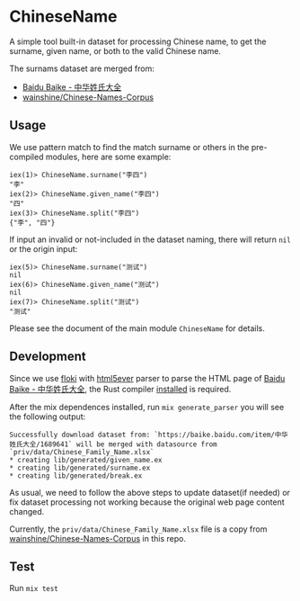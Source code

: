 # ChineseName

A simple tool built-in dataset for processing Chinese name, to get the surname, given name, or both to the valid Chinese name.

The surnams dataset are merged from:

 * [Baidu Baike - 中华姓氏大全](https://baike.baidu.com/item/%E4%B8%AD%E5%8D%8E%E5%A7%93%E6%B0%8F%E5%A4%A7%E5%85%A8/1689641)
 * [wainshine/Chinese-Names-Corpus](https://github.com/wainshine/Chinese-Names-Corpus/tree/master/Chinese_Names_Corpus/Chinese_Family_Name（1k）.xlsx )

## Usage

We use pattern match to find the match surname or others in the pre-compiled modules, here are some example:

```
iex(1)> ChineseName.surname("李四")
"李"
iex(2)> ChineseName.given_name("李四")
"四"
iex(3)> ChineseName.split("李四")
{"李", "四"}
```

If input an invalid or not-included in the dataset naming, there will return `nil` or the origin input:

```
iex(5)> ChineseName.surname("测试")
nil
iex(6)> ChineseName.given_name("测试")
nil
iex(7)> ChineseName.split("测试")
"测试"
```

Please see the document of the main module `ChineseName` for details.

## Development

Since we use [floki](https://hex.pm/packages/floki) with [html5ever](hex.pm/packages/html5ever) parser to parse the HTML page of [Baidu Baike - 中华姓氏大全](https://baike.baidu.com/item/%E4%B8%AD%E5%8D%8E%E5%A7%93%E6%B0%8F%E5%A4%A7%E5%85%A8/1689641), the Rust compiler [installed](https://www.rust-lang.org/tools/install) is required.

After the mix dependences installed, run `mix generate_parser` you will see the following output:

```
Successfully download dataset from: `https://baike.baidu.com/item/中华姓氏大全/1689641` will be merged with datasource from `priv/data/Chinese_Family_Name.xlsx`
* creating lib/generated/given_name.ex
* creating lib/generated/surname.ex
* creating lib/generated/break.ex
```

As usual, we need to follow the above steps to update dataset(if needed) or fix dataset processing not working because the original web page content changed.

Currently, the `priv/data/Chinese_Family_Name.xlsx` file is a copy from [wainshine/Chinese-Names-Corpus](https://github.com/wainshine/Chinese-Names-Corpus) in this repo.

## Test

Run `mix test`
